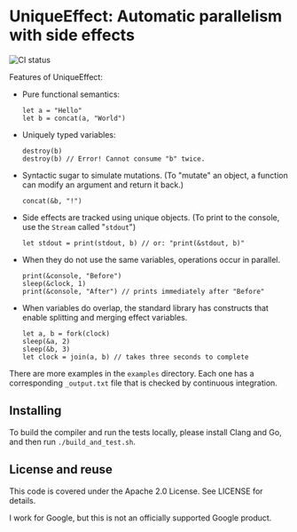 # UniqueEffect: Automatic parallelism with side effects

![CI status](https://github.com/fatlotus/unique-effect/workflows/BuildAndTest/badge.svg)

Features of UniqueEffect:
 
 *  Pure functional semantics:
 
    	let a = "Hello"
    	let b = concat(a, "World")

 *  Uniquely typed variables:
 
    	destroy(b)
    	destroy(b) // Error! Cannot consume "b" twice.

 *  Syntactic sugar to simulate mutations. (To "mutate" an object, a function
    can modify an argument and return it back.) 

    	concat(&b, "!")

 *  Side effects are tracked using unique objects. (To print to the console, use
    the `Stream` called "`stdout`")
 
    	let stdout = print(stdout, b) // or: "print(&stdout, b)"

 *  When they do not use the same variables, operations occur in parallel.

    	print(&console, "Before")
    	sleep(&clock, 1)
    	print(&console, "After") // prints immediately after "Before"

 *  When variables do overlap, the standard library has constructs that enable
    splitting and merging effect variables.

    	let a, b = fork(clock)
    	sleep(&a, 2)
    	sleep(&b, 3)
    	let clock = join(a, b) // takes three seconds to complete

There are more examples in the `examples` directory. Each one has a
corresponding `_output.txt` file that is checked by continuous integration.

## Installing

To build the compiler and run the tests locally, please install Clang and Go,
and then run `./build_and_test.sh`.

## License and reuse

This code is covered under the Apache 2.0 License. See LICENSE for details.

I work for Google, but this is not an officially supported Google product.
